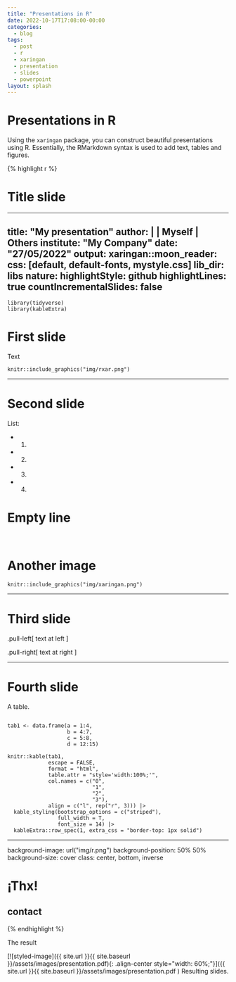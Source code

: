 ```yaml
---
title: "Presentations in R"
date: 2022-10-17T17:08:00-00:00
categories:
  - blog
tags:
  - post
  - r
  - xaringan
  - presentation
  - slides
  - powerpoint
layout: splash
---
```


# Presentations in R

Using the `xaringan` package, you can construct beautiful presentations using R. Essentially, the RMarkdown syntax is used to add text, tables and figures.

{% highlight r %}

# Title slide

---
title: "My presentation"
author: | 
    | Myself
    | Others
institute: "My Company"
date: "27/05/2022"
output:
  xaringan::moon_reader:
    css: [default, default-fonts, mystyle.css]
lib_dir: libs
nature:
  highlightStyle: github
highlightLines: true
countIncrementalSlides: false
---
  
```{r setup, include=FALSE}
library(tidyverse)
library(kableExtra)
```

<!--.header[Introducción]-->

# First slide

Text

```{r echo=F, out.width="50%", fig.align="center"}
knitr::include_graphics("img/rxar.png")
```

---
# Second slide

List:
  - 1.
  - 2. 
  - 3.
  - 4.

# Empty line
&nbsp;<br>

# Another image
```{r echo=F, out.width="10%", fig.align="center"}
knitr::include_graphics("img/xaringan.png")
```

---
# Third slide

.pull-left[
text at left
]

.pull-right[
text at right
]

---
# Fourth slide

A table.

```{r echo=F, out.width="100%"}

tab1 <- data.frame(a = 1:4,
                   b = 4:7,
                   c = 5:8,
                   d = 12:15)

knitr::kable(tab1, 
             escape = FALSE, 
             format = "html",
             table.attr = "style='width:100%;'",
             col.names = c("0", 
                           "1", 
                           "2", 
                           "3"),
             align = c("l", rep("r", 3))) |>
  kable_styling(bootstrap_options = c("striped"), 
                full_width = T,
                font_size = 14) |>
  kableExtra::row_spec(1, extra_css = "border-top: 1px solid")
```

---
background-image: url("img/r.png")
background-position: 50% 50%
background-size: cover
class: center, bottom, inverse

# ¡Thx!

## contact

{% endhighlight %}

The result

[![styled-image]({{ site.url }}{{ site.baseurl }}/assets/images/presentation.pdf){: .align-center style="width: 60%;"}]({{ site.url }}{{ site.baseurl }}/assets/images/presentation.pdf ) Resulting slides.